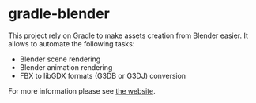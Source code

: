 gradle-blender
==============
This project rely on Gradle to make assets creation from Blender easier. It allows to automate the following tasks:

* Blender scene rendering
* Blender animation rendering
* FBX to libGDX formats (G3DB or G3DJ) conversion

For more information please see [the website](http://eowise.github.io/gradle-blender).